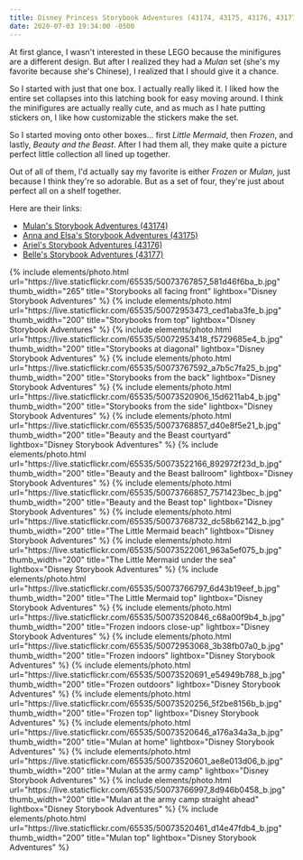 ```yaml
---
title: Disney Princess Storybook Adventures (43174, 43175, 43176, 43177)
date: 2020-07-03 19:34:00 -0500
---
```


At first glance, I wasn't interested in these LEGO because the minifigures are a different design. But after I realized they had a _Mulan_ set (she's my favorite because she's Chinese), I realized that I should give it a chance.

So I started with just that one box. I actually really liked it. I liked how the entire set collapses into this latching book for easy moving around. I think the minifigures are actually really cute, and as much as I hate putting stickers on, I like how customizable the stickers make the set.

So I started moving onto other boxes... first _Little Mermaid_, then _Frozen_, and lastly, _Beauty and the Beast_. After I had them all, they make quite a picture perfect little collection all lined up together.

Out of all of them, I'd actually say my favorite is either _Frozen_ or _Mulan_, just because I think they're so adorable. But as a set of four, they're just about perfect all on a shelf together.

Here are their links:

* [Mulan's Storybook Adventures (43174)](https://www.lego.com/en-us/product/mulan-s-storybook-adventures-43174)
* [Anna and Elsa's Storybook Adventures (43175)](https://www.lego.com/en-us/product/anna-and-elsa-s-storybook-adventures-43175)
* [Ariel's Storybook Adventures (43176)](https://www.lego.com/en-us/product/ariel-s-storybook-adventures-43176)
* [Belle's Storybook Adventures (43177)](https://www.lego.com/en-us/product/belle-s-storybook-adventures-43177)

<div class="text-center">
  {% include elements/photo.html
      url="https://live.staticflickr.com/65535/50073767857_581d46f6ba_b.jpg"
      thumb_width="265" title="Storybooks all facing front" lightbox="Disney Storybook Adventures"
  %}
  {% include elements/photo.html
      url="https://live.staticflickr.com/65535/50072953473_ced1aba3fe_b.jpg"
      thumb_width="200" title="Storybooks from top" lightbox="Disney Storybook Adventures"
  %}
  {% include elements/photo.html
      url="https://live.staticflickr.com/65535/50072953418_f5729685e4_b.jpg"
      thumb_width="200" title="Storybooks at diagonal" lightbox="Disney Storybook Adventures"
  %}
  {% include elements/photo.html
      url="https://live.staticflickr.com/65535/50073767592_a7b5c7fa25_b.jpg"
      thumb_width="200" title="Storybooks from the back" lightbox="Disney Storybook Adventures"
  %}
  {% include elements/photo.html
      url="https://live.staticflickr.com/65535/50073520906_15d6211ab4_b.jpg"
      thumb_width="200" title="Storybooks from the side" lightbox="Disney Storybook Adventures"
  %}
  {% include elements/photo.html
      url="https://live.staticflickr.com/65535/50073768857_d40e8f5e21_b.jpg"
      thumb_width="200" title="Beauty and the Beast courtyard" lightbox="Disney Storybook Adventures"
  %}
  {% include elements/photo.html
      url="https://live.staticflickr.com/65535/50073522166_892972f23d_b.jpg"
      thumb_width="200" title="Beauty and the Beast ballroom" lightbox="Disney Storybook Adventures"
  %}
  {% include elements/photo.html
      url="https://live.staticflickr.com/65535/50073766857_7571423bec_b.jpg"
      thumb_width="200" title="Beauty and the Beast top" lightbox="Disney Storybook Adventures"
  %}
  {% include elements/photo.html
      url="https://live.staticflickr.com/65535/50073768732_dc58b62142_b.jpg"
      thumb_width="200" title="The Little Mermaid beach" lightbox="Disney Storybook Adventures"
  %}
  {% include elements/photo.html
      url="https://live.staticflickr.com/65535/50073522061_963a5ef075_b.jpg"
      thumb_width="200" title="The Little Mermaid under the sea" lightbox="Disney Storybook Adventures"
  %}
  {% include elements/photo.html
      url="https://live.staticflickr.com/65535/50073766797_6d43b19eef_b.jpg"
      thumb_width="200" title="The Little Mermaid top" lightbox="Disney Storybook Adventures"
  %}
  {% include elements/photo.html
      url="https://live.staticflickr.com/65535/50073520846_c68a00f9b4_b.jpg"
      thumb_width="200" title="Frozen indoors close-up" lightbox="Disney Storybook Adventures"
  %}
  {% include elements/photo.html
      url="https://live.staticflickr.com/65535/50072953068_3b38fb07a0_b.jpg"
      thumb_width="200" title="Frozen indoors" lightbox="Disney Storybook Adventures"
  %}
  {% include elements/photo.html
      url="https://live.staticflickr.com/65535/50073520691_e54949b788_b.jpg"
      thumb_width="200" title="Frozen outdoors" lightbox="Disney Storybook Adventures"
  %}
  {% include elements/photo.html
      url="https://live.staticflickr.com/65535/50073520256_5f2be8156b_b.jpg"
      thumb_width="200" title="Frozen top" lightbox="Disney Storybook Adventures"
  %}
  {% include elements/photo.html
      url="https://live.staticflickr.com/65535/50073520646_a176a34a3a_b.jpg"
      thumb_width="200" title="Mulan at home" lightbox="Disney Storybook Adventures"
  %}
  {% include elements/photo.html
      url="https://live.staticflickr.com/65535/50073520601_ae8e013d06_b.jpg"
      thumb_width="200" title="Mulan at the army camp" lightbox="Disney Storybook Adventures"
  %}
  {% include elements/photo.html
      url="https://live.staticflickr.com/65535/50073766997_8d946b0458_b.jpg"
      thumb_width="200" title="Mulan at the army camp straight ahead" lightbox="Disney Storybook Adventures"
  %}
  {% include elements/photo.html
      url="https://live.staticflickr.com/65535/50073520461_d14e47fdb4_b.jpg"
      thumb_width="200" title="Mulan top" lightbox="Disney Storybook Adventures"
  %}
</div>
